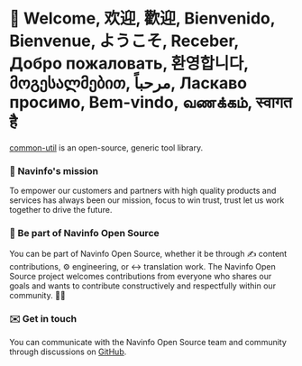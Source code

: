 # 👋 Welcome, 欢迎, 歡迎, Bienvenido, Bienvenue, ようこそ, Receber, Добро пожаловать, 환영합니다, მოგესალმებით, مرحباً, Ласкаво просимо, Bem-vindo, வணக்கம், स्वागत है

[common-util](https://github.com/Navinfo-CN/common-util) is an open-source, generic tool library.

### 🙌 Navinfo's mission

To empower our customers and partners with high quality products and services has always been our mission, focus to win trust, trust let us work together to drive the future.

### 🤝 Be part of Navinfo Open Source
You can be part of Navinfo Open Source, whether it be through ✍️ content contributions, ⚙️ engineering, or ↔️ translation work. The Navinfo Open Source project welcomes contributions from everyone who shares our goals and wants to contribute constructively and respectfully within our community. 🧘‍♂️

### ✉️ Get in touch
You can communicate with the Navinfo Open Source team and community through discussions on [GitHub](https://github.com/orgs/Navinfo-CN/discussions).
